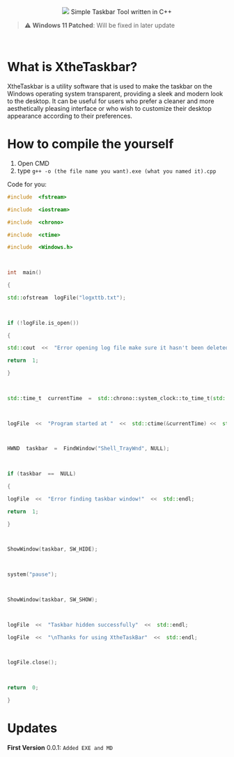 
<div align="center">
<img src="https://i.ibb.co/ZHWnhRC/logo.png">
Simple Taskbar Tool written in C++
</div>

> :warning: **Windows 11 Patched**: Will be fixed in later update

<br>

# What is XtheTaskbar?
 
<p>XtheTaskbar is a utility software that is used to make the taskbar on the Windows operating system transparent, providing a sleek and modern look to the desktop. It can be useful for users who prefer a cleaner and more aesthetically pleasing interface or who wish to customize their desktop appearance according to their preferences.</p> 

# How to compile the yourself

1. Open CMD
2. type ``g++ -o (the file name you want).exe (what you named it).cpp``

Code for you:

```cpp
#include  <fstream>

#include  <iostream>

#include  <chrono>

#include  <ctime>

#include  <Windows.h>

  

int  main()

{

std::ofstream  logFile("logxttb.txt");

  

if (!logFile.is_open())

{

std::cout  <<  "Error opening log file make sure it hasn't been deleted."  <<  std::endl;

return  1;

}

  

std::time_t  currentTime  =  std::chrono::system_clock::to_time_t(std::chrono::system_clock::now());

  

logFile  <<  "Program started at "  <<  std::ctime(&currentTime) <<  std::endl;

  

HWND  taskbar  =  FindWindow("Shell_TrayWnd", NULL);

  

if (taskbar  ==  NULL)

{

logFile  <<  "Error finding taskbar window!"  <<  std::endl;

return  1;

}

  

ShowWindow(taskbar, SW_HIDE);

  

system("pause");

  

ShowWindow(taskbar, SW_SHOW);

  

logFile  <<  "Taskbar hidden successfully"  <<  std::endl;

logFile  <<  "\nThanks for using XtheTaskBar"  <<  std::endl;

  

logFile.close();

  

return  0;

}
```

# Updates

**First Version** 0.0.1: ``Added EXE and MD``

